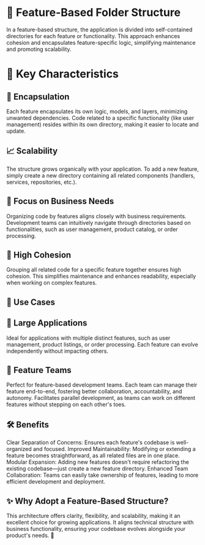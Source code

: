 # 📂 Feature-Based Folder Structure
In a feature-based structure, the application is divided into self-contained directories for each feature or functionality. This approach enhances cohesion and encapsulates feature-specific logic, simplifying maintenance and promoting scalability.

# 🚀 Key Characteristics
## 🧳 Encapsulation
Each feature encapsulates its own logic, models, and layers, minimizing unwanted dependencies. Code related to a specific functionality (like user management) resides within its own directory, making it easier to locate and update.

## 📈 Scalability
The structure grows organically with your application. To add a new feature, simply create a new directory containing all related components (handlers, services, repositories, etc.).

## 🎯 Focus on Business Needs
Organizing code by features aligns closely with business requirements. Development teams can intuitively navigate through directories based on functionalities, such as user management, product catalog, or order processing.

## 🔗 High Cohesion
Grouping all related code for a specific feature together ensures high cohesion. This simplifies maintenance and enhances readability, especially when working on complex features.

## 💼 Use Cases
## 🏢 Large Applications
Ideal for applications with multiple distinct features, such as user management, product listings, or order processing.
Each feature can evolve independently without impacting others.
## 👥 Feature Teams
Perfect for feature-based development teams. Each team can manage their feature end-to-end, fostering better collaboration, accountability, and autonomy.
Facilitates parallel development, as teams can work on different features without stepping on each other's toes.
## 🛠️ Benefits
Clear Separation of Concerns: Ensures each feature's codebase is well-organized and focused.
Improved Maintainability: Modifying or extending a feature becomes straightforward, as all related files are in one place.
Modular Expansion: Adding new features doesn't require refactoring the existing codebase—just create a new feature directory.
Enhanced Team Collaboration: Teams can easily take ownership of features, leading to more efficient development and deployment.
## ✨ Why Adopt a Feature-Based Structure?
This architecture offers clarity, flexibility, and scalability, making it an excellent choice for growing applications. It aligns technical structure with business functionality, ensuring your codebase evolves alongside your product's needs. 🚀